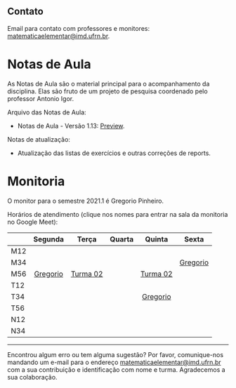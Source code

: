 <!-- # Informações Gerais
As informações sobre a oferta da disciplina no período 2020.2 podem ser lidas no [Plano de Curso](https://drive.google.com/file/d/1P5gzhI-wrO_lZKLjTi2-reVs7j3ia8bb/view?usp=sharing). Uma live de dúvidas sobre esse plano pode ser assistida [aqui](https://drive.google.com/drive/folders/1H70yHhUw56rLBTXCzbOfJ-ODy1v9OkPd?usp=sharing). -->

## Contato
Email para contato com professores e monitores: [matematicaelementar@imd.ufrn.br](mailto:matematicaelementar@imd.ufrn.br).

# Notas de Aula
As Notas de Aula são o material principal para o acompanhamento da disciplina. Elas são fruto de um projeto de pesquisa coordenado pelo professor Antonio Igor.

Arquivo das Notas de Aula:
- Notas de Aula - Versão 1.13: [Preview](materiais/notas-de-aula-v1.14.pdf).

Notas de atualização:
- Atualização das listas de exercícios e outras correções de reports.

<!-- # Slides
Arquivos dos slides usados em aula:
- [ME01 - Conjuntos](materiais/ME01%20-%20Conjuntos.pdf)
- [ME02 - Conjuntos Numéricos e Potenciação](materiais/ME02%20-%20Conjuntos%20Numéricos%20e%20Potenciação.pdf)
- [ME03 - Equações e Inequações](materiais/ME03%20-%20Equações%20e%20Inequações.pdf)
- [ME04 - Princípio da Indução Finita](materiais/ME04%20-%20Princípio%20da%20Indução%20Finita.pdf)
- [ME05 - Funções](materiais/ME05%20-%20Funções.pdf)
- [ME06 - Progressões](materiais/ME06%20-%20Progressões.pdf)
- [ME07 - Funções Reais e Gráficos](materiais/ME07%20-%20Funções%20Reais%20e%20Gráficos.pdf)
- [ME08 - Funções Polinomiais](materiais/ME08%20-%20Funções%20Polinomiais.pdf)
- [ME09 - Funções Exponenciais e Logarítmicas](materiais/ME09%20-%20Funções%20Exponenciais%20e%20Logarítmicas.pdf)
- [ME10 - Funções Trigonométricas](materiais/ME10%20-%20Funções%20Trigonométricas.pdf) -->


# Monitoria
O monitor para o semestre 2021.1 é Gregorio Pinheiro.

Horários de atendimento (clique nos nomes para entrar na sala da monitoria no Google Meet):

|     | Segunda |   Terça  | Quarta |  Quinta  |   Sexta  |
|-----|:-------:|:--------:|:------:|:--------:|:--------:|
| M12 |         |          |        |          |          |
| M34 |         |          |        |          |[Gregorio](http://meet.google.com/vcb-dxmo-gew)|
| M56 |[Gregorio](http://meet.google.com/gjw-ohod-wxn)|[Turma 02](http://meet.google.com/skq-gzzk-ygy)|        |[Turma 02](http://meet.google.com/skq-gzzk-ygy)|          |
| T12 |         |          |        |          |          |
| T34 |         |          |        |[Gregorio](http://meet.google.com/jfw-bant-nas)|          |
| T56 |         |          |        |          |          |
| N12 |         |          |        |          |          |
| N34 |         |          |        |          |          |

---
Encontrou algum erro ou tem alguma sugestão? Por favor, comunique-nos mandando um e-mail para o endereço [matematicaelementar@imd.ufrn.br](mailto:matematicaelementar@imd.ufrn.br) com a sua contribuição e identificação com nome e turma. Agradecemos a sua colaboração.

